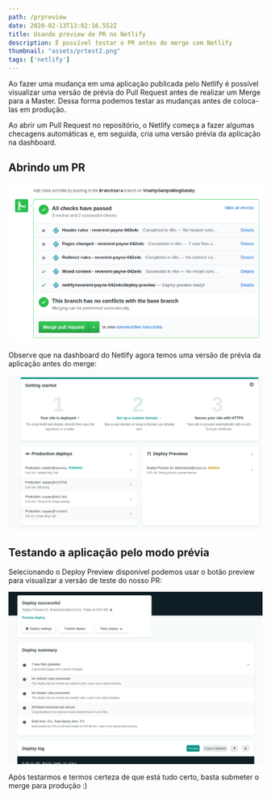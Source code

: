 ```yaml
---
path: /prpreview
date: 2020-02-13T13:02:16.552Z
title: Usando preview de PR no Netlify
description: É possível testar o PR antes do merge com Netlify
thumbnail: "assets/prtest2.png" 
tags: ['netlify']
---
```

Ao fazer uma mudança em uma aplicação publicada pelo Netlify é possível visualizar uma versão de prévia do Pull Request antes de realizar um Merge para a Master. Dessa forma podemos testar as mudanças antes de coloca-las em produção.

Ao abrir um Pull Request no repositório, o Netlify começa a fazer algumas checagens automáticas e, em seguida, cria uma versão prévia da aplicação na dashboard.

## Abrindo um PR

![PR e testes do Netlify](assets/prtest.png "PR aberto")

Observe que na dashboard do Netlify agora temos uma versão de prévia da aplicação antes do merge:

![Preview Mode](assets/prtest2.png "Preview Mode")

## Testando a aplicação pelo modo prévia

Selecionando o Deploy Preview disponível podemos usar o botão preview para visualizar a versão de teste do nosso PR: 

![Preview](assets/preview.png "Preview")

Após testarmos e termos certeza de que está tudo certo, basta submeter o merge para produção :)
